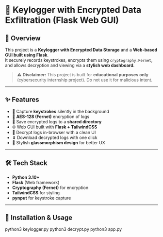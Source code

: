 # 🔑 Keylogger with Encrypted Data Exfiltration (Flask Web GUI)


## 📌 Overview
This project is a **Keylogger with Encrypted Data Storage** and a **Web-based GUI built using Flask**.  
It securely records keystrokes, encrypts them using `cryptography.Fernet`, and allows decryption and viewing via a **stylish web dashboard**.

> ⚠️ **Disclaimer:** This project is built for **educational purposes only** (cybersecurity internship project). Do not use it for malicious intent.

---

## ✨ Features
- 🎹 Capture **keystrokes** silently in the background  
- 🔐 **AES-128 (Fernet)** encryption of logs  
- 📁 Save encrypted logs to a **shared directory**  
- 🌐 Web GUI built with **Flask + TailwindCSS**  
- 📜 Decrypt logs in-browser with a clean UI  
- ⬇ Download decrypted logs with one click  
- 🎨 Stylish **glassmorphism design** for better UX  

---

## 🛠️ Tech Stack
- **Python 3.10+**
- **Flask** (Web framework)
- **Cryptography (Fernet)** for encryption
- **TailwindCSS** for styling
- **pynput** for keystroke capture

---

## 🚀 Installation & Usage

python3 keylogger.py
python3 decrypt.py
python3 app.py
